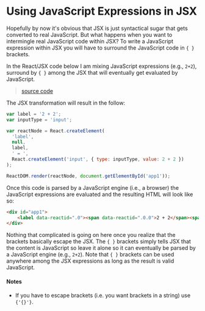 # Using JavaScript Expressions in JSX

Hopefully by now it's obvious that JSX is just syntactical sugar that gets converted to real JavaScript. But what happens when you want to intermingle real JavaScript code within JSX? To write a JavaScript expression within JSX you will have to surround the JavaScript code in `{ }` brackets.

In the React/JSX code below I am mixing JavaScript expressions (e.g., `2+2`), surround by `{ }` among the JSX that will eventually get evaluated by JavaScript.

> [source code](https://jsfiddle.net/9x24jp95/#tabs=js,result,html,resources)

The JSX transformation will result in the follow:

```js
var label = '2 + 2';
var inputType = 'input';

var reactNode = React.createElement(
  'label',
  null,
  label,
  ' = ',
  React.createElement('input', { type: inputType, value: 2 + 2 })
);

ReactDOM.render(reactNode, document.getElementById('app1'));
```

Once this code is parsed by a JavaScript engine (i.e., a browser) the JavaScript expressions are evaluated and the resulting HTML will look like so:

```html
<div id="app1">
    <label data-reactid=".0"><span data-reactid=".0.0">2 + 2</span><span data-reactid=".0.1"> = </span><input type="input" value="4" data-reactid=".0.2"></label>
</div>
```

Nothing that complicated is going on here once you realize that the brackets basically escape the JSX. The `{ }` brackets simply tells JSX that the content is JavaScript so leave it alone so it can eventually be parsed by a JavaScript engine (e.g., `2+2`). Note that `{ }` brackets can be used anywhere among the JSX expressions as long as the result is valid JavaScript.

#### Notes

* If you have to escape brackets (i.e. you want brackets in a string) use `{'{}'}`.
